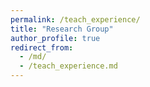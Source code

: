 ```yaml
---
permalink: /teach_experience/
title: "Research Group"
author_profile: true
redirect_from: 
  - /md/
  - /teach_experience.md
---
```

